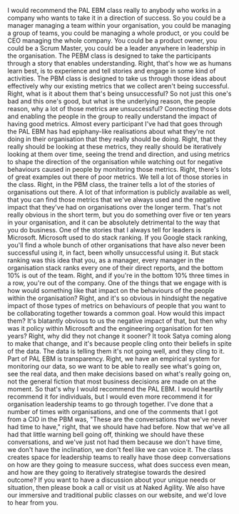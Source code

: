 I would recommend the PAL EBM class really to anybody who works in a company who wants to take it in a direction of success. So you could be a manager managing a team within your organisation, you could be managing a group of teams, you could be managing a whole product, or you could be CEO managing the whole company. You could be a product owner, you could be a Scrum Master, you could be a leader anywhere in leadership in the organisation. The PEBM class is designed to take the participants through a story that enables understanding. Right, that's how we as humans learn best, is to experience and tell stories and engage in some kind of activities. The PBM class is designed to take us through those ideas about effectively why our existing metrics that we collect aren't being successful. Right, what is it about them that's being unsuccessful? So not just this one's bad and this one's good, but what is the underlying reason, the people reason, why a lot of those metrics are unsuccessful? Connecting those dots and enabling the people in the group to really understand the impact of having good metrics. Almost every participant I've had that goes through the PAL EBM has had epiphany-like realisations about what they're not doing in their organisation that they really should be doing. Right, that they really should be looking at these metrics, they really should be iteratively looking at them over time, seeing the trend and direction, and using metrics to shape the direction of the organisation while watching out for negative behaviours caused in people by monitoring those metrics. Right, there's lots of great examples out there of poor metrics. We tell a lot of those stories in the class. Right, in the PBM class, the trainer tells a lot of the stories of organisations out there. A lot of that information is publicly available as well, that you can find those metrics that we've always used and the negative impact that they've had on organisations over the longer term. That's not really obvious in the short term, but you do something over five or ten years in your organisation, and it can be absolutely detrimental to the way that you do business. One of the stories that I always tell for leaders is Microsoft. Microsoft used to do stack ranking. If you Google stack ranking, you'll find a whole bunch of other organisations that have also never been successful using it, in fact, been wholly unsuccessful using it. But stack ranking was this idea that you, as a manager, every manager in the organisation stack ranks every one of their direct reports, and the bottom 10% is out of the team. Right, and if you're in the bottom 10% three times in a row, you're out of the company. One of the things that we engage with is how would something like that impact on the behaviours of the people within the organisation? Right, and it's so obvious in hindsight the negative impact of those types of metrics on behaviours of people that you want to be collaborating together towards a common goal. How would this impact them? It's blatantly obvious to us the negative impact of that, but then why was it policy within Microsoft and the engineering organisation for ten years? Right, why did they not change it sooner? It took Satya coming along to make that change, and it's because people cling onto their beliefs in spite of the data. The data is telling them it's not going well, and they cling to it. Part of PAL EBM is transparency. Right, we have an empirical system for monitoring our data, so we want to be able to really see what's going on, see the real data, and then make decisions based on what's really going on, not the general fiction that most business decisions are made on at the moment. So that's why I would recommend the PAL EBM. I would heartily recommend it for individuals, but I would even more recommend it for organisation leadership teams to go through together. I've done that a number of times with organisations, and one of the comments that I got from a CIO in the PBM was, "These are the conversations that we've never had time to have," right, that we should have had before. Now that we've all had that little warning bell going off, thinking we should have these conversations, and we've just not had them because we don't have time, we don't have the inclination, we don't feel like we can voice it. The class creates space for leadership teams to really have those deep conversations on how are they going to measure success, what does success even mean, and how are they going to iteratively strategise towards the desired outcome? If you want to have a discussion about your unique needs or situation, then please book a call or visit us at Naked Agility. We also have our immersive and traditional public classes on our website, and we'd love to hear from you.